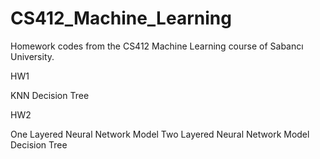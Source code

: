 # CS412_Machine_Learning

Homework codes from the CS412 Machine Learning course of Sabancı University.

HW1

KNN
Decision Tree


HW2

One Layered Neural Network Model
Two Layered Neural Network Model
Decision Tree
